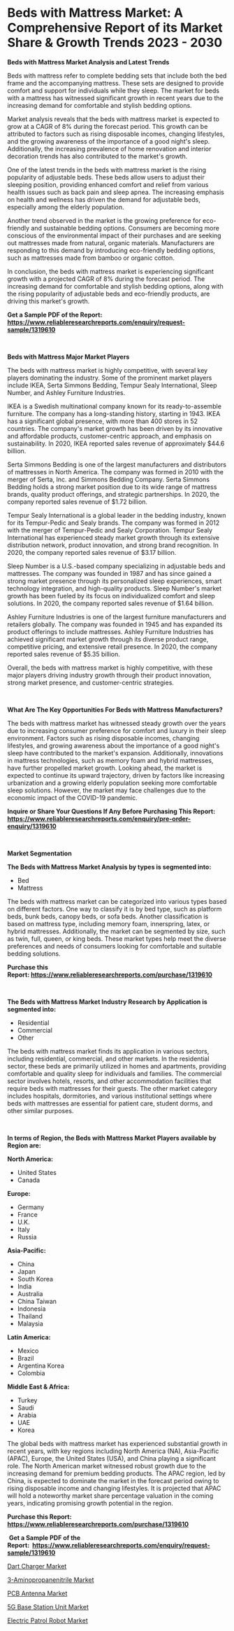 <p><h1>Beds with Mattress Market: A Comprehensive Report of its Market Share & Growth Trends 2023 - 2030</h1></p><p><strong>Beds with Mattress Market Analysis and Latest Trends</strong></p>
<p><p>Beds with mattress refer to complete bedding sets that include both the bed frame and the accompanying mattress. These sets are designed to provide comfort and support for individuals while they sleep. The market for beds with a mattress has witnessed significant growth in recent years due to the increasing demand for comfortable and stylish bedding options.</p><p>Market analysis reveals that the beds with mattress market is expected to grow at a CAGR of 8% during the forecast period. This growth can be attributed to factors such as rising disposable incomes, changing lifestyles, and the growing awareness of the importance of a good night's sleep. Additionally, the increasing prevalence of home renovation and interior decoration trends has also contributed to the market's growth.</p><p>One of the latest trends in the beds with mattress market is the rising popularity of adjustable beds. These beds allow users to adjust their sleeping position, providing enhanced comfort and relief from various health issues such as back pain and sleep apnea. The increasing emphasis on health and wellness has driven the demand for adjustable beds, especially among the elderly population.</p><p>Another trend observed in the market is the growing preference for eco-friendly and sustainable bedding options. Consumers are becoming more conscious of the environmental impact of their purchases and are seeking out mattresses made from natural, organic materials. Manufacturers are responding to this demand by introducing eco-friendly bedding options, such as mattresses made from bamboo or organic cotton.</p><p>In conclusion, the beds with mattress market is experiencing significant growth with a projected CAGR of 8% during the forecast period. The increasing demand for comfortable and stylish bedding options, along with the rising popularity of adjustable beds and eco-friendly products, are driving this market's growth.</p></p>
<p><strong>Get a Sample PDF of the Report:&nbsp; <a href="https://www.reliableresearchreports.com/enquiry/request-sample/1319610">https://www.reliableresearchreports.com/enquiry/request-sample/1319610</a></strong></p>
<p>&nbsp;</p>
<p><strong>Beds with Mattress Major Market Players</strong></p>
<p><p>The beds with mattress market is highly competitive, with several key players dominating the industry. Some of the prominent market players include IKEA, Serta Simmons Bedding, Tempur Sealy International, Sleep Number, and Ashley Furniture Industries.</p><p>IKEA is a Swedish multinational company known for its ready-to-assemble furniture. The company has a long-standing history, starting in 1943. IKEA has a significant global presence, with more than 400 stores in 52 countries. The company's market growth has been driven by its innovative and affordable products, customer-centric approach, and emphasis on sustainability. In 2020, IKEA reported sales revenue of approximately $44.6 billion.</p><p>Serta Simmons Bedding is one of the largest manufacturers and distributors of mattresses in North America. The company was formed in 2010 with the merger of Serta, Inc. and Simmons Bedding Company. Serta Simmons Bedding holds a strong market position due to its wide range of mattress brands, quality product offerings, and strategic partnerships. In 2020, the company reported sales revenue of $1.72 billion.</p><p>Tempur Sealy International is a global leader in the bedding industry, known for its Tempur-Pedic and Sealy brands. The company was formed in 2012 with the merger of Tempur-Pedic and Sealy Corporation. Tempur Sealy International has experienced steady market growth through its extensive distribution network, product innovation, and strong brand recognition. In 2020, the company reported sales revenue of $3.17 billion.</p><p>Sleep Number is a U.S.-based company specializing in adjustable beds and mattresses. The company was founded in 1987 and has since gained a strong market presence through its personalized sleep experiences, smart technology integration, and high-quality products. Sleep Number's market growth has been fueled by its focus on individualized comfort and sleep solutions. In 2020, the company reported sales revenue of $1.64 billion.</p><p>Ashley Furniture Industries is one of the largest furniture manufacturers and retailers globally. The company was founded in 1945 and has expanded its product offerings to include mattresses. Ashley Furniture Industries has achieved significant market growth through its diverse product range, competitive pricing, and extensive retail presence. In 2020, the company reported sales revenue of $5.35 billion.</p><p>Overall, the beds with mattress market is highly competitive, with these major players driving industry growth through their product innovation, strong market presence, and customer-centric strategies.</p></p>
<p>&nbsp;</p>
<p><strong>What Are The Key Opportunities For Beds with Mattress Manufacturers?</strong></p>
<p><p>The beds with mattress market has witnessed steady growth over the years due to increasing consumer preference for comfort and luxury in their sleep environment. Factors such as rising disposable incomes, changing lifestyles, and growing awareness about the importance of a good night's sleep have contributed to the market's expansion. Additionally, innovations in mattress technologies, such as memory foam and hybrid mattresses, have further propelled market growth. Looking ahead, the market is expected to continue its upward trajectory, driven by factors like increasing urbanization and a growing elderly population seeking more comfortable sleep solutions. However, the market may face challenges due to the economic impact of the COVID-19 pandemic.</p></p>
<p><strong>Inquire or Share Your Questions If Any Before Purchasing This Report: <a href="https://www.reliableresearchreports.com/enquiry/pre-order-enquiry/1319610">https://www.reliableresearchreports.com/enquiry/pre-order-enquiry/1319610</a></strong></p>
<p>&nbsp;</p>
<p><strong>Market Segmentation</strong></p>
<p><strong>The Beds with Mattress Market Analysis by types is segmented into:</strong></p>
<p><ul><li>Bed</li><li>Mattress</li></ul></p>
<p><p>The beds with mattress market can be categorized into various types based on different factors. One way to classify it is by bed type, such as platform beds, bunk beds, canopy beds, or sofa beds. Another classification is based on mattress type, including memory foam, innerspring, latex, or hybrid mattresses. Additionally, the market can be segmented by size, such as twin, full, queen, or king beds. These market types help meet the diverse preferences and needs of consumers looking for comfortable and suitable bedding solutions.</p></p>
<p><strong>Purchase this Report:&nbsp;<a href="https://www.reliableresearchreports.com/purchase/1319610">https://www.reliableresearchreports.com/purchase/1319610</a></strong></p>
<p>&nbsp;</p>
<p><strong>The Beds with Mattress Market Industry Research by Application is segmented into:</strong></p>
<p><ul><li>Residential</li><li>Commercial</li><li>Other</li></ul></p>
<p><p>The beds with mattress market finds its application in various sectors, including residential, commercial, and other markets. In the residential sector, these beds are primarily utilized in homes and apartments, providing comfortable and quality sleep for individuals and families. The commercial sector involves hotels, resorts, and other accommodation facilities that require beds with mattresses for their guests. The other market category includes hospitals, dormitories, and various institutional settings where beds with mattresses are essential for patient care, student dorms, and other similar purposes.</p></p>
<p>&nbsp;</p>
<p><strong>In terms of Region, the Beds with Mattress Market Players available by Region are:</strong></p>
<p>
    <p> <strong> North America: </strong>
        <ul>
            <li>United States</li>
            <li>Canada</li>
        </ul>
        </p> 
    <p> <strong> Europe: </strong>
        <ul>
            <li>Germany</li>
            <li>France</li>
            <li>U.K.</li>
            <li>Italy</li>
            <li>Russia</li>
        </ul>
        </p> 
    <p> <strong> Asia-Pacific: </strong>
        <ul>
            <li>China</li>
            <li>Japan</li>
            <li>South Korea</li>
            <li>India</li>
            <li>Australia</li>
            <li>China Taiwan</li>
            <li>Indonesia</li>
            <li>Thailand</li>
            <li>Malaysia</li>
        </ul>
        </p> 
    <p> <strong> Latin America: </strong>
        <ul>
            <li>Mexico</li>
            <li>Brazil</li>
            <li>Argentina Korea</li>
            <li>Colombia</li>
        </ul>
        </p> 
    <p> <strong> Middle East & Africa: </strong>
        <ul>
            <li>Turkey</li>
            <li>Saudi</li>
            <li>Arabia</li>
            <li>UAE</li>
            <li>Korea</li>
        </ul>
    </p>
    </p>
<p><p>The global beds with mattress market has experienced substantial growth in recent years, with key regions including North America (NA), Asia-Pacific (APAC), Europe, the United States (USA), and China playing a significant role. The North American market witnessed robust growth due to the increasing demand for premium bedding products. The APAC region, led by China, is expected to dominate the market in the forecast period owing to rising disposable income and changing lifestyles. It is projected that APAC will hold a noteworthy market share percentage valuation in the coming years, indicating promising growth potential in the region.</p></p>
<p><strong>Purchase this Report: <a href="https://www.reliableresearchreports.com/purchase/1319610">https://www.reliableresearchreports.com/purchase/1319610</a></strong></p>
<p>&nbsp;<strong>Get a Sample PDF of the Report:&nbsp;&nbsp;<a href="https://www.reliableresearchreports.com/enquiry/request-sample/1319610">https://www.reliableresearchreports.com/enquiry/request-sample/1319610</a></strong></p>
<p><strong></strong></p>
<p><p><a href="https://www.linkedin.com/pulse/dart-charger-market-size-share-amp-trends-analysis-xvhee/">Dart Charger Market</a></p><p><a href="https://medium.com/@kcekkboop72786/3-aminopropanenitrile-market-insight-market-trends-growth-forecasted-from-2023-to-2030-ef08eaf24568">3-Aminopropanenitrile Market</a></p><p><a href="https://www.linkedin.com/pulse/pcb-antenna-market-research-report-unlocks-analysis-o7aye/">PCB Antenna Market</a></p><p><a href="https://github.com/YashRP12/Market-Research-Report-List-1/blob/main/5g-base-station-unit-market.md">5G Base Station Unit Market</a></p><p><a href="https://github.com/Chiragrp24/Market-Research-Report-List-1/blob/main/electric-patrol-robot-market.md">Electric Patrol Robot Market</a></p></p>
